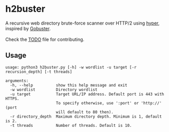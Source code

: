 # h2buster
A recursive web directory brute-force scanner over HTTP/2 using [hyper](https://github.com/Lukasa/hyper), inspired by [Gobuster](https://github.com/OJ/gobuster).\
\
Check the [TODO](TODO.md) file for contributing.

## Usage

```
usage: python3 h2buster.py [-h] -w wordlist -u target [-r recursion_depth] [-t threads]

arguments:
  -h, --help          show this help message and exit
  -w wordlist         Directory wordlist
  -u target           Target URL/IP address. Default port is 443 with HTTPS.
                      To specify otherwise, use ':port' or 'http://' (port
                      will default to 80 then).
  -r directory_depth  Maximum directory depth. Minimum is 1, default is 2.
  -t threads          Number of threads. Default is 10.
```
